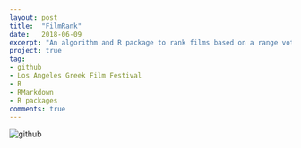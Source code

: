 ```yaml
---
layout: post
title:  "FilmRank"
date:   2018-06-09
excerpt: "An algorithm and R package to rank films based on a range voting system, using resampling and graph theory."
project: true
tag:
- github
- Los Angeles Greek Film Festival
- R
- RMarkdown
- R packages
comments: true
---
```


![github](https://nickwisniewski.com/FilmRank)
